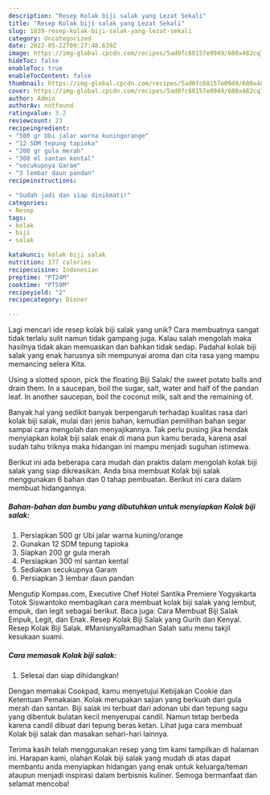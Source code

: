 ```yaml
---
description: "Resep Kolak biji salak yang Lezat Sekali"
title: "Resep Kolak biji salak yang Lezat Sekali"
slug: 1839-resep-kolak-biji-salak-yang-lezat-sekali
category: Uncategorized
date: 2022-05-22T09:27:48.639Z
image: https://img-global.cpcdn.com/recipes/5ad0fc68157e0949/680x482cq70/kolak-biji-salak-foto-resep-utama.jpg
hideToc: false
enableToc: true
enableTocContent: false
thumbnail: https://img-global.cpcdn.com/recipes/5ad0fc68157e0949/680x482cq70/kolak-biji-salak-foto-resep-utama.jpg
cover: https://img-global.cpcdn.com/recipes/5ad0fc68157e0949/680x482cq70/kolak-biji-salak-foto-resep-utama.jpg
author: Admin
authorAv: notfound
ratingvalue: 3.2
reviewcount: 23
recipeingredient:
- "500 gr Ubi jalar warna kuningorange"
- "12 SDM tepung tapioka"
- "200 gr gula merah"
- "300 ml santan kental"
- "secukupnya Garam"
- "3 lembar daun pandan"
recipeinstructions:

- "Sudah jadi dan siap dinikmati!"
categories:
- Resep
tags:
- kolak
- biji
- salak

katakunci: kolak biji salak 
nutrition: 177 calories
recipecuisine: Indonesian
preptime: "PT24M"
cooktime: "PT59M"
recipeyield: "2"
recipecategory: Dinner

---
```





Lagi mencari ide resep kolak biji salak yang unik? Cara membuatnya sangat tidak terlalu sulit namun tidak gampang juga. Kalau salah mengolah maka hasilnya tidak akan memuaskan dan bahkan tidak sedap. Padahal kolak biji salak yang enak harusnya sih mempunyai aroma dan cita rasa yang mampu memancing selera Kita.





Using a slotted spoon, pick the floating Biji Salak/ the sweet potato balls and drain them. In a saucepan, boil the sugar, salt, water and half of the pandan leaf. In another saucepan, boil the coconut milk, salt and the remaining of.

Banyak hal yang sedikit banyak berpengaruh terhadap kualitas rasa dari kolak biji salak, mulai dari jenis bahan, kemudian pemilihan bahan segar sampai cara mengolah dan menyajikannya. Tak perlu pusing jika hendak menyiapkan kolak biji salak enak di mana pun kamu berada, karena asal sudah tahu triknya maka hidangan ini mampu menjadi suguhan istimewa.






Berikut ini ada beberapa cara mudah dan praktis dalam mengolah kolak biji salak yang siap dikreasikan. Anda bisa membuat Kolak biji salak menggunakan 6 bahan dan 0 tahap pembuatan. Berikut ini cara dalam membuat hidangannya.

<!--inarticleads1-->

##### Bahan-bahan dan bumbu yang dibutuhkan untuk menyiapkan Kolak biji salak:

1. Persiapkan 500 gr Ubi jalar warna kuning/orange
1. Gunakan 12 SDM tepung tapioka
1. Siapkan 200 gr gula merah
1. Persiapkan 300 ml santan kental
1. Sediakan secukupnya Garam
1. Persiapkan 3 lembar daun pandan


Mengutip Kompas.com, Executive Chef Hotel Santika Premiere Yogyakarta Totok Siswantoko membagikan cara membuat kolak biji salak yang lembut, empuk, dan legit sebagai berikut. Baca juga: Cara Membuat Biji Salak Empuk, Legit, dan Enak. Resep Kolak Biji Salak yang Gurih dan Kenyal. Resep Kolak Biji Salak. #ManisnyaRamadhan Salah satu menu takjil kesukaan suami. 

<!--inarticleads2-->

##### Cara memasak Kolak biji salak:


1. Selesai dan siap dihidangkan!

Dengan memakai Cookpad, kamu menyetujui Kebijakan Cookie dan Ketentuan Pemakaian. Kolak merupakan sajian yang berkuah dari gula merah dan santan. Biji salak ini terbuat dari adonan ubi dan tepung sagu yang dibentuk bulatan kecil menyerupai candil. Namun tetap berbeda karena candil dibuat dari tepung beras ketan. Lihat juga cara membuat Kolak biji salak dan masakan sehari-hari lainnya. 

Terima kasih telah menggunakan resep yang tim kami tampilkan di halaman ini. Harapan kami, olahan Kolak biji salak yang mudah di atas dapat membantu anda menyiapkan hidangan yang enak untuk keluarga/teman ataupun menjadi inspirasi dalam berbisnis kuliner. Semoga bermanfaat dan selamat mencoba!
